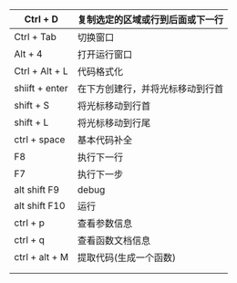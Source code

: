 | Ctrl + D       | 复制选定的区域或行到后面或下一行 |
| -------------- | -------------------------------- |
| Ctrl + Tab     | 切换窗口                         |
| Alt + 4        | 打开运行窗口                     |
| Ctrl + Alt + L | 代码格式化                       |
| shiift + enter | 在下方创建行，并将光标移动到行首 |
| shift + S      | 将光标移动到行首                 |
| shift + L      | 将光标移动到行尾                 |
| ctrl + space   | 基本代码补全                     |
| F8             | 执行下一行                       |
| F7             | 执行下一步                       |
| alt shift F9   | debug                            |
| alt shift F10  | 运行                             |
| ctrl + p       | 查看参数信息                     |
| ctrl + q       | 查看函数文档信息                 |
| ctrl + alt + M | 提取代码(生成一个函数)           |
|                |                                  |
|                |                                  |
